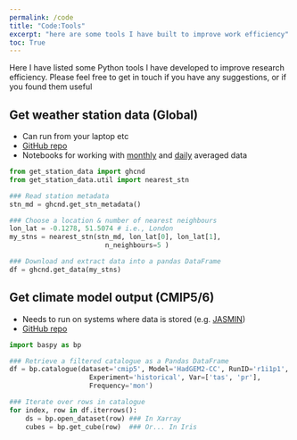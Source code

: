 ```yaml
---
permalink: /code
title: "Code:Tools"
excerpt: "here are some tools I have built to improve work efficiency"
toc: True
---
```


Here I have listed some Python tools I have developed to improve research efficiency. Please feel free to get in touch if you have any suggestions, or if you found them useful

## Get **weather station** data (Global) 
* Can run from your laptop etc
* [GitHub repo](https://github.com/scott-hosking/get_station_data)
* Notebooks for working with [monthly](/notebooks/ghcn_monthly) and [daily](/notebooks/ghcn_daily) averaged data

```python
from get_station_data import ghcnd
from get_station_data.util import nearest_stn

### Read station metadata
stn_md = ghcnd.get_stn_metadata()

### Choose a location & number of nearest neighbours
lon_lat = -0.1278, 51.5074 # i.e., London
my_stns = nearest_stn(stn_md, lon_lat[0], lon_lat[1],
                        n_neighbours=5 )

### Download and extract data into a pandas DataFrame
df = ghcnd.get_data(my_stns)
```

## Get **climate model** output (CMIP5/6)
* Needs to run on systems where data is stored (e.g. [JASMIN](http://www.jasmin.ac.uk/))
* [GitHub repo](https://github.com/scott-hosking/baspy)

```python
import baspy as bp

### Retrieve a filtered catalogue as a Pandas DataFrame
df = bp.catalogue(dataset='cmip5', Model='HadGEM2-CC', RunID='r1i1p1', 
                    Experiment='historical', Var=['tas', 'pr'], 
                    Frequency='mon')

### Iterate over rows in catalogue
for index, row in df.iterrows():
    ds = bp.open_dataset(row) ### In Xarray
    cubes = bp.get_cube(row)  ### Or... In Iris
```